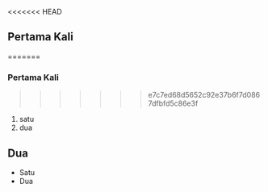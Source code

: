 <<<<<<< HEAD
## Pertama Kali
=======
### Pertama Kali
>>>>>>> e7c7ed68d5652c92e37b6f7d0867dfbfd5c86e3f
1. satu
2. dua

## Dua
* Satu
* Dua
